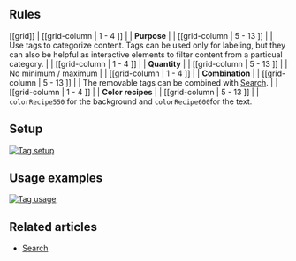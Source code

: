 ## Rules

[[grid]]
| [[grid-column | 1 - 4 ]]
| | **Purpose**
|
| [[grid-column | 5 - 13 ]]
| |  Use tags to categorize content. Tags can be used only for labeling, but they can also be helpful as interactive elements to filter content from a particual category.
|
| [[grid-column | 1 - 4 ]]
| | **Quantity**
|
| [[grid-column | 5 - 13 ]]
| |  No minimum / maximum
|
| [[grid-column | 1 - 4 ]]
| | **Combination**
|
| [[grid-column | 5 - 13 ]]
| |  The removable tags can be combined with [Search](/pattern/Search?styleguide-components-enabled=true&react--core-components-enabled=true).
|
| [[grid-column | 1 - 4 ]]
| | **Color recipes**
|
| [[grid-column | 5 - 13 ]]
| |  `colorRecipe550` for the background and `colorRecipe600`for the text.

## Setup

[![Tag setup](/api/static/documentation/components/tag/tag_setup.png)](/api/static/documentation/components/tag/tag_setup.png)

## Usage examples

[![Tag usage](/api/static/documentation/components/tag/tag_usage.png)](/api/static/documentation/components/tag/tag_usage.png)

## Related articles

- [Search](/pattern/Search?styleguide-components-enabled=true&react--core-components-enabled=true)
